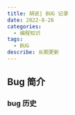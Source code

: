 ```yaml
---
title: 胡说| BUG 记录
date: 2022-8-26
categories:
  - 编程知识
tags:
  - BUG
describe: 长期更新
---
```


## Bug 简介

### bug 历史
